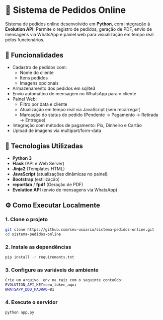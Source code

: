 # 🛒 Sistema de Pedidos Online

Sistema de pedidos online desenvolvido em **Python**, com integração à **Evolution API**. Permite o registro de pedidos, geração de PDF, envio de mensagens via WhatsApp e painel web para visualização em tempo real pelos funcionários.

## 🚀 Funcionalidades

- Cadastro de pedidos com:
  - Nome do cliente
  - Itens pedidos
  - Imagens opcionais
- Armazenamento dos pedidos em  sqlite3
- Envio automático de mensagem no WhatsApp para o cliente
- Painel Web:
  - Filtro por data e cliente
  - Atualização em tempo real via JavaScript (sem recarregar)
  - Marcação do status do pedido (Pendente → Pagamento → Retirada → Entregue)
- Integração com métodos de pagamento: Pix, Dinheiro e Cartão
- Upload de imagens via multipart/form-data

## 🧰 Tecnologias Utilizadas

- **Python 3**
- **Flask** (API e Web Server)
- **Jinja2** (Templates HTML)
- **JavaScript** (atualizações dinâmicas no painel)
- **Bootstrap** (estilização)
- **reportlab** / **fpdf** (Geração de PDF)
- **Evolution API** (envio de mensagens via WhatsApp)

## ⚙️ Como Executar Localmente

### 1. Clone o projeto

```bash
git clone https://github.com/seu-usuario/sistema-pedidos-online.git
cd sistema-pedidos-online
```
### 2. Instale as dependências
```bash
pip install -r requirements.txt
```
### 3. Configure as variáveis de ambiente
``` bash
Crie um arquivo .env na raiz com o seguinte conteúdo:
EVOLUTION_API_KEY=seu_token_aqui
WHATSAPP_DDD_PADRAO=81
```
### 4. Execute o servidor
```bash
python app.py
